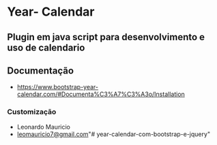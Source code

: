 # Year- Calendar
## Plugin em java script para desenvolvimento e uso de calendario
## Documentação
* https://www.bootstrap-year-calendar.com/#Documenta%C3%A7%C3%A3o/Installation

### Customização
* Leonardo Mauricio
* leomauricio7@gmail.com"# year-calendar-com-bootstrap-e-jquery" 
